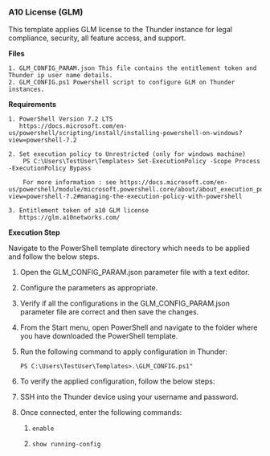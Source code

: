 ### A10 License (GLM)
This template applies GLM license to the Thunder instance for legal compliance, security, all feature access, and support.


**Files**

    1. GLM_CONFIG_PARAM.json This file contains the entitlement token and Thunder ip user name details.
    2. GLM_CONFIG.ps1 Powershell script to configure GLM on Thunder instances. 

**Requirements**

    1. PowerShell Version 7.2 LTS
	   https://docs.microsoft.com/en-us/powershell/scripting/install/installing-powershell-on-windows?view=powershell-7.2
	    
    2. Set execution policy to Unrestricted (only for windows machine)
        PS C:\Users\TestUser\Templates> Set-ExecutionPolicy -Scope Process -ExecutionPolicy Bypass
        
        For more information : see https://docs.microsoft.com/en-us/powershell/module/microsoft.powershell.core/about/about_execution_policies?view=powershell-7.2#managing-the-execution-policy-with-powershell
  
	3. Entitlement token of a10 GLM license
	   https://glm.a10networks.com/ 

**Execution Step**

Navigate to the PowerShell template directory which needs to be applied and follow the below steps.

1. Open the GLM_CONFIG_PARAM.json parameter file with a text editor.
2. Configure the parameters as appropriate.
3. Verify if all the configurations in the GLM_CONFIG_PARAM.json parameter file are correct and then save the changes.
4. From the Start menu, open PowerShell and navigate to the folder where you have downloaded the PowerShell template.
5. Run the following command to apply configuration in Thunder:

    ```PS C:\Users\TestUser\Templates>.\GLM_CONFIG.ps1"```

6. To verify the applied configuration, follow the below steps:

  1. SSH into the Thunder device using your username and password.
  2. Once connected, enter the following commands:

     1. `enable`

     2. `show running-config`